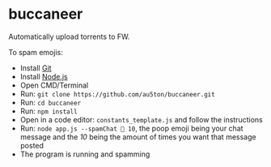 buccaneer
=========

Automatically upload torrents to FW.


To spam emojis:

- Install [Git](https://git-scm.com)
- Install [Node.js](https://nodejs.org/en/download/)
- Open CMD/Terminal
- Run: `git clone https://github.com/au5ton/buccaneer.git`
- Run: `cd buccaneer`
- Run: `npm install`
- Open in a code editor: `constants_template.js` and follow the instructions
- Run: `node app.js --spamChat 💩 10`, the poop emoji being your chat message and the *10* being the amount of times you want that message posted
- The program is running and spamming
